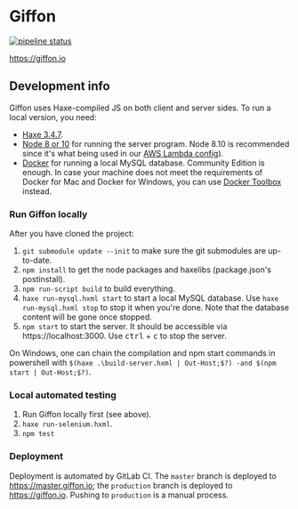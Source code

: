 # Giffon

[![pipeline status](https://gitlab.com/giffon.io/giffon/badges/master/pipeline.svg)](https://gitlab.com/giffon.io/giffon/commits/master)

https://giffon.io

## Development info

Giffon uses Haxe-compiled JS on both client and server sides. To run a local version, you need:

 * [Haxe 3.4.7](https://haxe.org/download/version/3.4.7/).
 * [Node 8 or 10](https://nodejs.org/en/download/) for running the server program. Node 8.10 is recommended since it's what being used in our [AWS Lambda config](serverless.yml)).
 * [Docker](https://docs.docker.com/install/#supported-platforms) for running a local MySQL database. Community Edition is enough. In case your machine does not meet the requirements of Docker for Mac and Docker for Windows, you can use [Docker Toolbox](https://docs.docker.com/toolbox/overview/) instead.

### Run Giffon locally

After you have cloned the project:

 1. `git submodule update --init` to make sure the git submodules are up-to-date.
 2. `npm install` to get the node packages and haxelibs (package.json's postinstall).
 3. `npm run-script build` to build everything.
 4. `haxe run-mysql.hxml start` to start a local MySQL database. Use `haxe run-mysql.hxml stop` to stop it when you're done. Note that the database content will be gone once stopped.
 5. `npm start` to start the server. It should be accessible via https://localhost:3000. Use <kbd>ctrl</kbd> + <kbd>c</kbd> to stop the server.

On Windows, one can chain the compilation and npm start commands in powershell with `$(haxe .\build-server.hxml | Out-Host;$?) -and $(npm start | Out-Host;$?)`.
 
### Local automated testing

 1. Run Giffon locally first (see above).
 2. `haxe run-selenium.hxml`.
 3. `npm test`

### Deployment

Deployment is automated by GitLab CI. The `master` branch is deployed to https://master.giffon.io; the `production` branch is deployed to https://giffon.io. Pushing to `production` is a manual process.
